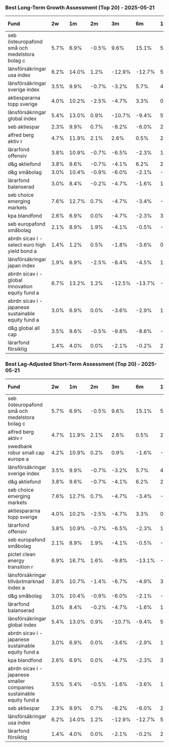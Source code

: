 
### Best Long-Term Growth Assessment (Top 20) - 2025-05-21

| Fund                                               | 2w   | 1m    | 2m    | 3m     | 6m     | 1y    | All Dates   |
|:---------------------------------------------------|:-----|:------|:------|:-------|:-------|:------|:------------|
| seb östeuropafond små och medelstora bolag c       | 5.7% | 6.9%  | -0.5% | 9.6%   | 15.1%  | 5.4%  | 116.8%      |
| länsförsäkringar usa index                         | 6.2% | 14.0% | 1.2%  | -12.9% | -12.7% | 5.2%  | 49.3%       |
| länsförsäkringar sverige index                     | 3.5% | 9.9%  | -0.7% | -3.2%  | 5.7%   | 4.0%  | 48.6%       |
| aktiespararna topp sverige                         | 4.0% | 10.2% | -2.5% | -4.7%  | 3.3%   | 0.7%  | 47.6%       |
| länsförsäkringar global index                      | 5.4% | 13.0% | 0.9%  | -10.7% | -9.4%  | 5.0%  | 44.9%       |
| seb aktiespar                                      | 2.3% | 9.9%  | 0.7%  | -8.2%  | -6.0%  | 2.6%  | 43.9%       |
| alfred berg aktiv r                                | 4.7% | 11.9% | 2.1%  | 2.6%   | 0.5%   | 2.8%  | 40.3%       |
| lärarfond offensiv                                 | 3.8% | 10.9% | -0.7% | -6.5%  | -2.3%  | 1.4%  | 40.3%       |
| d&g aktiefond                                      | 3.8% | 9.6%  | -0.7% | -4.1%  | 6.2%   | 2.3%  | 39.6%       |
| d&g småbolag                                       | 3.0% | 10.4% | -0.9% | -6.0%  | -2.1%  | -6.0% | 32.7%       |
| lärarfond balanserad                               | 3.0% | 8.4%  | -0.2% | -4.7%  | -1.6%  | 1.9%  | 31.2%       |
| seb choice emerging markets                        | 7.6% | 12.7% | 0.7%  | -4.7%  | -3.4%  | -0.2% | 29.7%       |
| kpa blandfond                                      | 2.6% | 6.9%  | 0.0%  | -4.7%  | -2.3%  | 3.3%  | 29.4%       |
| seb europafond småbolag                            | 2.1% | 8.9%  | 1.9%  | -4.1%  | -0.5%  | -1.1% | 27.4%       |
| abrdn sicav i - select euro high yield bond a      | 1.4% | 1.2%  | 0.5%  | -1.8%  | -3.6%  | 0.7%  | 25.6%       |
| länsförsäkringar japan index                       | 1.9% | 6.9%  | -2.5% | -8.4%  | -4.5%  | 1.2%  | 23.6%       |
| abrdn sicav i - global innovation equity fund a    | 6.7% | 13.2% | 1.2%  | -12.5% | -13.7% | -1.1% | 21.6%       |
| abrdn sicav i - japanese sustainable equity fund a | 3.0% | 6.9%  | 0.0%  | -3.6%  | -2.9%  | 1.2%  | 20.5%       |
| d&g global all cap                                 | 3.5% | 9.6%  | -0.5% | -9.8%  | -8.6%  | -2.1% | 18.6%       |
| lärarfond försiktig                                | 1.4% | 4.0%  | 0.0%  | -2.1%  | -0.2%  | 2.8%  | 18.3%       |

### Best Lag-Adjusted Short-Term Assessment (Top 20) - 2025-05-21

| Fund                                                                 | 2w   | 1m    | 2m    | 3m     | 6m     | 1y     | All Dates   |
|:---------------------------------------------------------------------|:-----|:------|:------|:-------|:-------|:-------|:------------|
| seb östeuropafond små och medelstora bolag c                         | 5.7% | 6.9%  | -0.5% | 9.6%   | 15.1%  | 5.4%   | 116.8%      |
| alfred berg aktiv r                                                  | 4.7% | 11.9% | 2.1%  | 2.6%   | 0.5%   | 2.8%   | 40.3%       |
| swedbank robur small cap europe a                                    | 4.2% | 10.9% | 0.2%  | 0.9%   | -1.6%  | -9.0%  | 6.9%        |
| länsförsäkringar sverige index                                       | 3.5% | 9.9%  | -0.7% | -3.2%  | 5.7%   | 4.0%   | 48.6%       |
| d&g aktiefond                                                        | 3.8% | 9.6%  | -0.7% | -4.1%  | 6.2%   | 2.3%   | 39.6%       |
| seb choice emerging markets                                          | 7.6% | 12.7% | 0.7%  | -4.7%  | -3.4%  | -0.2%  | 29.7%       |
| aktiespararna topp sverige                                           | 4.0% | 10.2% | -2.5% | -4.7%  | 3.3%   | 0.7%   | 47.6%       |
| lärarfond offensiv                                                   | 3.8% | 10.9% | -0.7% | -6.5%  | -2.3%  | 1.4%   | 40.3%       |
| seb europafond småbolag                                              | 2.1% | 8.9%  | 1.9%  | -4.1%  | -0.5%  | -1.1%  | 27.4%       |
| pictet clean energy transition r                                     | 6.9% | 16.7% | 1.6%  | -9.8%  | -13.1% | -10.3% | 15.1%       |
| länsförsäkringar tillväxtmarknad index a                             | 3.8% | 10.7% | -1.4% | -6.7%  | -4.9%  | 3.3%   | 16.4%       |
| d&g småbolag                                                         | 3.0% | 10.4% | -0.9% | -6.0%  | -2.1%  | -6.0%  | 32.7%       |
| lärarfond balanserad                                                 | 3.0% | 8.4%  | -0.2% | -4.7%  | -1.6%  | 1.9%   | 31.2%       |
| länsförsäkringar global index                                        | 5.4% | 13.0% | 0.9%  | -10.7% | -9.4%  | 5.0%   | 44.9%       |
| abrdn sicav i - japanese sustainable equity fund a                   | 3.0% | 6.9%  | 0.0%  | -3.6%  | -2.9%  | 1.2%   | 20.5%       |
| kpa blandfond                                                        | 2.6% | 6.9%  | 0.0%  | -4.7%  | -2.3%  | 3.3%   | 29.4%       |
| abrdn sicav i - japanese smaller companies sustainable equity fund a | 3.5% | 5.4%  | -0.5% | -1.6%  | -3.6%  | 1.4%   | 3.0%        |
| seb aktiespar                                                        | 2.3% | 9.9%  | 0.7%  | -8.2%  | -6.0%  | 2.6%   | 43.9%       |
| länsförsäkringar usa index                                           | 6.2% | 14.0% | 1.2%  | -12.9% | -12.7% | 5.2%   | 49.3%       |
| lärarfond försiktig                                                  | 1.4% | 4.0%  | 0.0%  | -2.1%  | -0.2%  | 2.8%   | 18.3%       |
